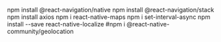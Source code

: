 npm install @react-navigation/native
npm install @react-navigation/stack
npm install axios
npm i react-native-maps
npm i set-interval-async
npm install --save react-native-localize
#npm i @react-native-community/geolocation